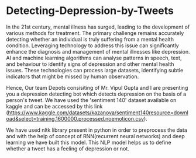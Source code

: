 # Detecting-Depression-by-Tweets

In the 21st century, mental illness has surged, leading to the development of various methods for treatment. The primary challenge remains accurately detecting whether an individual is truly suffering from a mental health condition. Leveraging technology to address this issue can significantly enhance the diagnosis and management of mental illnesses like depression. AI and machine learning algorithms can analyse patterns in speech, text, and behaviour to identify signs of depression and other mental health issues. These technologies can process large datasets, identifying subtle indicators that might be missed by human observation.

Hence, Our team Depots consisiting of Mr. Vipul Gupta and I are presenting you a depression detecting bot which detects depression on the basis of a person's tweet. We have used the 'sentiment 140' dataset available on kaggle and can be accessed by this link (https://www.kaggle.com/datasets/kazanova/sentiment140resource=download&select=training.1600000.processed.noemoticon.csv). 

We have used nltk library present in python in order to preprocess the data and with the help of concept of RNN(recurrent neural networks) and deep learning we have built this model. This NLP model helps us to define whether a tweet has a feeling of depression or not.
